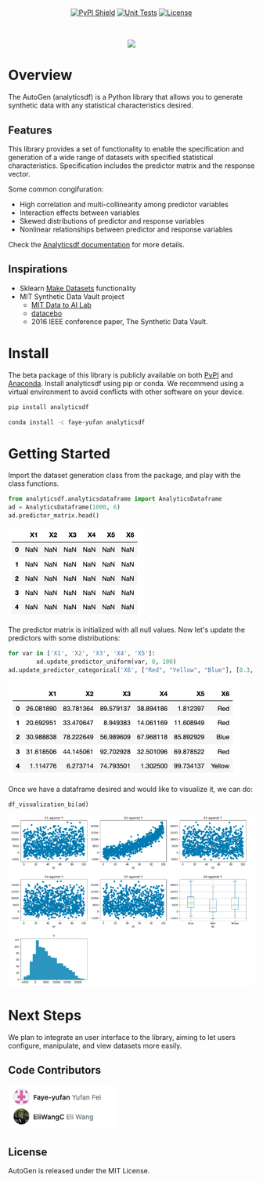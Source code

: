 <div align="center">
<br/>

[![PyPI Shield](https://img.shields.io/pypi/v/analyticsdf?color=blue)](https://pypi.org/project/analyticsdf/)
[![Unit Tests](https://github.com/Faye-yufan/analytics-dataset/actions/workflows/unit.yml/badge.svg?branch=main)](https://github.com/Faye-yufan/analytics-dataset/actions/workflows/unit.yml?query=branch%3Amain)
[![License](https://img.shields.io/github/license/Faye-yufan/analytics-dataset)](https://pypi.python.org/pypi/SDV)

<div align="center">
<br/>
<p align="center">
<a href="https://github.com/Faye-yufan/analytics-dataset/">
<img align="center" width=40% src="https://github.com/Faye-yufan/analytics-dataset/blob/edit-readme/docs/images/autogen-logo.png"></img>
</a>
</p>
</div>

</div>

# Overview
The AutoGen (analyticsdf) is a Python library that allows you to generate synthetic data with any statistical characteristics desired.

## Features
This library provides a set of functionality to enable the specification and generation of a wide range of datasets with specified statistical characteristics. Specification includes the predictor matrix and the response vector.

Some common congifuration:
* High correlation and multi-collinearity among predictor variables
* Interaction effects between variables
* Skewed distributions of predictor and response variables
* Nonlinear relationships between predictor and response variables

Check the [Analyticsdf documentation](https://faye-yufan.github.io/analytics-dataset/) for more details.

## Inspirations
* Sklearn [Make Datasets](https://scikit-learn.org/stable/datasets/sample_generators.html) functionality
* MIT Synthetic Data Vault project
  * [MIT Data to AI Lab](https://dai.lids.mit.edu/)
  * [datacebo](https://datacebo.com/)
  * 2016 IEEE conference paper, The Synthetic Data Vault. 


# Install
The beta package of this library is publicly available on both [PyPI](https://pypi.org/project/analyticsdf/) and [Anaconda](https://anaconda.org/faye-yufan/analyticsdf).
Install analyticsdf using pip or conda. We recommend using a virtual environment to avoid conflicts with other software on your device.

```bash
pip install analyticsdf
```

```bash
conda install -c faye-yufan analyticsdf
```

# Getting Started
Import the dataset generation class from the package, and play with the class functions.

```python
from analyticsdf.analyticsdataframe import AnalyticsDataframe
ad = AnalyticsDataframe(1000, 6)
ad.predictor_matrix.head()
```

![Initialized Predictor Matrix](docs/images/initialized-predictor-matrix.png)

The predictor matrix is initialized with all null values.
Now let's update the predictors with some distributions:

```python
for var in ['X1', 'X2', 'X3', 'X4', 'X5']:
        ad.update_predictor_uniform(var, 0, 100)
ad.update_predictor_categorical('X6', ["Red", "Yellow", "Blue"], [0.3, 0.4, 0.3])
```

![Updated Predictor Matrix](docs/images/updated-predictor-matrix.png)

Once we have a dataframe desired and would like to visualize it, we can do:

```python
df_visualization_bi(ad)
```

![Bivariate Visualization Chart](docs/images/bivariate-vis.png)


# Next Steps
We plan to integrate an user interface to the library, aiming to let users configure, manipulate, and view datasets more easily.


## Code Contributors
![Contributors](docs/images/contributors.png)

## License
AutoGen is released under the MIT License.






